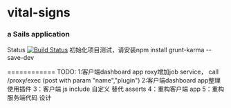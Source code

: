 # vital-signs
### a Sails application
Status [![Build Status](https://travis-ci.org/greengerong/vital-signs.png?branch=master)](https://travis-ci.org/greengerong/vital-signs)
初始化项目测试，请安装npm install grunt-karma --save-dev

============
TODO:
1:客户端dashboard app roxy增加job service， call /proxy/exec (post with param "name","plugin")
2:客户端dashboard app整理 使用插件
3：客户端 js include 自定义 替代 asserts
4：重构客户端 app
5：重构服务端代码 设计